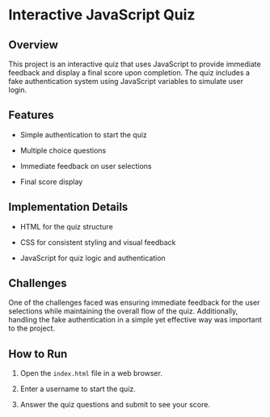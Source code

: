 # Interactive JavaScript Quiz 

 

## Overview 

This project is an interactive quiz that uses JavaScript to provide immediate feedback and display a final score upon completion. The quiz includes a fake authentication system using JavaScript variables to simulate user login. 

 

## Features 

- Simple authentication to start the quiz 

- Multiple choice questions 

- Immediate feedback on user selections 

- Final score display 

 

## Implementation Details 

- HTML for the quiz structure 

- CSS for consistent styling and visual feedback 

- JavaScript for quiz logic and authentication 

 

## Challenges 

One of the challenges faced was ensuring immediate feedback for the user selections while maintaining the overall flow of the quiz. Additionally, handling the fake authentication in a simple yet effective way was important to the project. 

 

## How to Run 

1. Open the `index.html` file in a web browser. 

2. Enter a username to start the quiz. 

3. Answer the quiz questions and submit to see your score. 

 

 